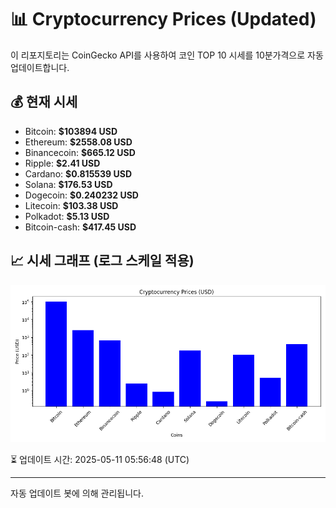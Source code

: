 
# 📊 Cryptocurrency Prices (Updated)

이 리포지토리는 CoinGecko API를 사용하여 코인 TOP 10 시세를 10분가격으로 자동 업데이트합니다.

## 💰 현재 시세
- Bitcoin: **$103894 USD**
- Ethereum: **$2558.08 USD**
- Binancecoin: **$665.12 USD**
- Ripple: **$2.41 USD**
- Cardano: **$0.815539 USD**
- Solana: **$176.53 USD**
- Dogecoin: **$0.240232 USD**
- Litecoin: **$103.38 USD**
- Polkadot: **$5.13 USD**
- Bitcoin-cash: **$417.45 USD**

## 📈 시세 그래프 (로그 스케일 적용)
![Crypto Prices](crypto_prices.png)

⏳ 업데이트 시간: 2025-05-11 05:56:48 (UTC)

---
자동 업데이트 봇에 의해 관리됩니다.
